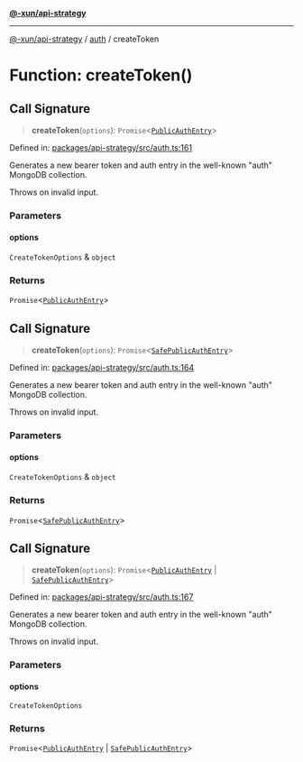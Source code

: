 [**@-xun/api-strategy**](../../README.md)

***

[@-xun/api-strategy](../../README.md) / [auth](../README.md) / createToken

# Function: createToken()

## Call Signature

> **createToken**(`options`): `Promise`\<[`PublicAuthEntry`](../types/type-aliases/PublicAuthEntry.md)\>

Defined in: [packages/api-strategy/src/auth.ts:161](https://github.com/Xunnamius/api-utils/blob/d69fc4b10948b0fd555b5e8b1869b9e8266c0fb8/packages/api-strategy/src/auth.ts#L161)

Generates a new bearer token and auth entry in the well-known "auth" MongoDB
collection.

Throws on invalid input.

### Parameters

#### options

`CreateTokenOptions` & `object`

### Returns

`Promise`\<[`PublicAuthEntry`](../types/type-aliases/PublicAuthEntry.md)\>

## Call Signature

> **createToken**(`options`): `Promise`\<[`SafePublicAuthEntry`](../types/type-aliases/SafePublicAuthEntry.md)\>

Defined in: [packages/api-strategy/src/auth.ts:164](https://github.com/Xunnamius/api-utils/blob/d69fc4b10948b0fd555b5e8b1869b9e8266c0fb8/packages/api-strategy/src/auth.ts#L164)

Generates a new bearer token and auth entry in the well-known "auth" MongoDB
collection.

Throws on invalid input.

### Parameters

#### options

`CreateTokenOptions` & `object`

### Returns

`Promise`\<[`SafePublicAuthEntry`](../types/type-aliases/SafePublicAuthEntry.md)\>

## Call Signature

> **createToken**(`options`): `Promise`\<[`PublicAuthEntry`](../types/type-aliases/PublicAuthEntry.md) \| [`SafePublicAuthEntry`](../types/type-aliases/SafePublicAuthEntry.md)\>

Defined in: [packages/api-strategy/src/auth.ts:167](https://github.com/Xunnamius/api-utils/blob/d69fc4b10948b0fd555b5e8b1869b9e8266c0fb8/packages/api-strategy/src/auth.ts#L167)

Generates a new bearer token and auth entry in the well-known "auth" MongoDB
collection.

Throws on invalid input.

### Parameters

#### options

`CreateTokenOptions`

### Returns

`Promise`\<[`PublicAuthEntry`](../types/type-aliases/PublicAuthEntry.md) \| [`SafePublicAuthEntry`](../types/type-aliases/SafePublicAuthEntry.md)\>
